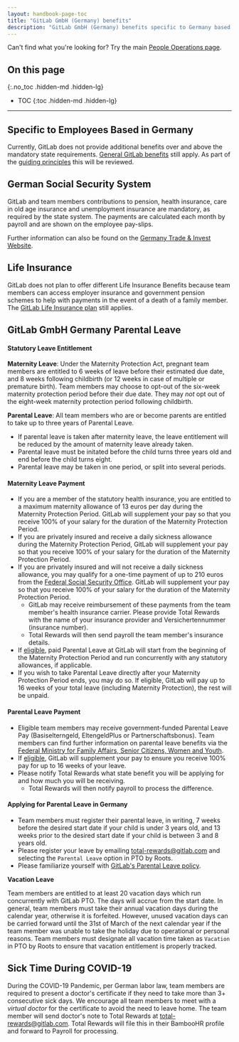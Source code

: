 ```yaml
---
layout: handbook-page-toc
title: "GitLab GmbH (Germany) benefits"
description: "GitLab GmbH (Germany) benefits specific to Germany based team members."
---
```


Can't find what you're looking for? Try the main [People Operations page](/handbook/people-operations).

## On this page
{:.no_toc .hidden-md .hidden-lg}

- TOC
{:toc .hidden-md .hidden-lg}

----

## Specific to Employees Based in Germany

Currently, GitLab does not provide additional benefits over and above the mandatory state requirements. [General GitLab benefits](/handbook/total-rewards/benefits/general-and-entity-benefits/) still apply. As part of the [guiding principles](/handbook/total-rewards/benefits/#guiding-principles) this will be reviewed.

## German Social Security System

GitLab and team members contributions to pension, health insurance, care in old age insurance and unemployment insurance are mandatory, as required by the state system. The payments are calculated each month by payroll and are shown on the employee pay-slips.

Further information can also be found on the [Germany Trade & Invest Website](https://www.gtai.de/gtai-en/invest/investment-guide/employees-and-social-security/the-german-social-security-system-65600).

## Life Insurance

GitLab does not plan to offer different Life Insurance Benefits because team members can access employer insurance and government pension schemes to help with payments in the event of a death of a family member. The [GitLab Life Insurance plan](https://about.gitlab.com/handbook/total-rewards/benefits/general-and-entity-benefits/#life-insurance) still applies. 

## GitLab GmbH Germany Parental Leave

#### Statutory Leave Entitlement

**Maternity Leave**: Under the Maternity Protection Act, pregnant team members are entitled to 6 weeks of leave before their estimated due date, and 8 weeks following childbirth (or 12 weeks in case of multiple or premature birth). Team members may choose to opt-out of the six-week maternity protection period before their due date. They may _not_ opt out of the eight-week maternity protection period following childbirth. 

**Parental Leave**: All team members who are or become parents are entitled to take up to three years of Parental Leave.

* If parental leave is taken after maternity leave, the leave entitlement will be reduced by the amount of maternity leave already taken.
* Parental leave must be initated before the child turns three years old and end before the child turns eight.
* Parental leave may be taken in one period, or split into several periods.

#### Maternity Leave Payment
* If you are a member of the statutory health insurance, you are entitled to a maximum maternity allowance of 13 euros per day during the Maternity Protection Period. GitLab will supplement your pay so that you receive 100% of your salary for the duration of the Maternity Protection Period.
* If you are privately insured and receive a daily sickness allowance during the Maternity Protection Period, GitLab will supplement your pay so that you receive 100% of your salary for the duration of the Maternity Protection Period.
* If you are privately insured and will not receive a daily sickness allowance, you may qualify for a one-time payment of up to 210 euros from the [Federal Social Security Office](https://www.bundesamtsozialesicherung.de/de/mutterschaftsgeld/ueberblick/). GitLab will supplement your pay so that you receive 100% of your salary for the duration of the Maternity Protection Period.
    * GitLab may receive reimbursement of these payments from the team member's health insurance carrier. Please provide Total Rewards with the name of your insurance provider and Versichertennummer (insurance number).
    * Total Rewards will then send payroll the team member's insurance details.
* If [eligible](https://about.gitlab.com/handbook/total-rewards/benefits/general-and-entity-benefits/#parental-leave), paid Parental Leave at GitLab will start from the beginning of the Maternity Protection Period and run concurrently with any statutory allowances, if applicable.
* If you wish to take Parental Leave directly after your Maternity Protection Period ends, you may do so. If eligible, GitLab will pay up to 16 weeks of your total leave (including Maternity Protection), the rest will be unpaid.

#### Parental Leave Payment
* Eligible team members may receive government-funded Parental Leave Pay (Basiselterngeld, EltengeldPlus or Partnerschaftsbonus). Team members can find further information on parental leave benefits via the [Federal Ministry for Family Affairs, Senior Citizens, Women and Youth](https://www.elterngeld-digital.de/ams/Elterngeld).
* If [eligible](https://about.gitlab.com/handbook/total-rewards/benefits/general-and-entity-benefits/#parental-leave), GitLab will supplement your pay to ensure you receive 100% pay for up to 16 weeks of your leave.
* Please notify Total Rewards what state benefit you will be applying for and how much you will be receiving.
    * Total Rewards will then notify payroll to process the difference.

#### Applying for Parental Leave in Germany
* Team members must register their parental leave, in writing, 7 weeks before the desired start date if your child is under 3 years old, and 13 weeks prior to the desired start date if your child is between 3 and 8 years old. 
* Please register your leave by emailing total-rewards@gitlab.com and selecting the `Parental Leave` option in PTO by Roots. 
* Please familiarize yourself with [GitLab's Parental Leave policy](https://about.gitlab.com/handbook/total-rewards/benefits/general-and-entity-benefits/#parental-leave).


**Vacation Leave**

Team members are entitled to at least 20 vacation days which run concurrently with GitLab PTO. The days will accrue from the start date. In general, team members must take their annual vacation days during the calendar year, otherwise it is forfeited. However, unused vacation days can be carried forward until the 31st of March of the next calendar year if the team member was unable to take the holiday due to operational or personal reasons. Team members must designate all vacation time taken as `Vacation` in PTO by Roots to ensure that vacation entitlement is properly tracked.

## Sick Time During COVID-19

During the COVID-19 Pandemic, per German labor law, team members are required to present a doctor's certificate if they need to take more than 3+ consecutive sick days. We encourage all team members to meet with a _virtual doctor_ for the certificate to avoid the need to leave home. The team member will send doctor's note to Total Rewards at total-rewards@gitlab.com. Total Rewards will file this in their BambooHR profile and forward to Payroll for processing. 
